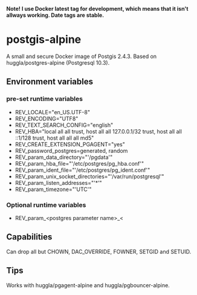 **Note! I use Docker latest tag for development, which means that it isn't allways working. Date tags are stable.**

# postgis-alpine
A small and secure Docker image of Postgis 2.4.3. Based on huggla/postgres-alpine (Postgresql 10.3).

## Environment variables
### pre-set runtime variables
* REV_LOCALE="en_US.UTF-8"
* REV_ENCODING="UTF8"
* REV_TEXT_SEARCH_CONFIG="english"
* REV_HBA="local all all trust, host all all 127.0.0.1/32 trust, host all all ::1/128 trust, host all all all md5"
* REV_CREATE_EXTENSION_PGAGENT="yes"
* REV_password_postgres=generated, random
* REV_param_data_directory="'/pgdata'"
* REV_param_hba_file="'/etc/postgres/pg_hba.conf'"
* REV_param_ident_file="'/etc/postgres/pg_ident.conf'"
* REV_param_unix_socket_directories="'/var/run/postgresql'"
* REV_param_listen_addresses="'*'"
* REV_param_timezone="'UTC'"

### Optional runtime variables
* REV_param_&lt;postgres parameter name&gt;_&lt;

## Capabilities
Can drop all but CHOWN, DAC_OVERRIDE, FOWNER, SETGID and SETUID.

## Tips
Works with huggla/pgagent-alpine and huggla/pgbouncer-alpine.
